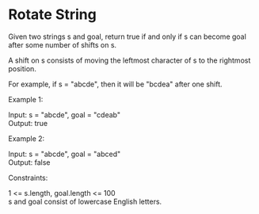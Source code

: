 # Rotate String

Given two strings s and goal, return true if and only if s can become goal after some number of shifts on s.

A shift on s consists of moving the leftmost character of s to the rightmost position.

For example, if s = "abcde", then it will be "bcdea" after one shift.

Example 1:

Input: s = "abcde", goal = "cdeab"\
Output: true

Example 2:

Input: s = "abcde", goal = "abced"\
Output: false

Constraints:

1 <= s.length, goal.length <= 100\
s and goal consist of lowercase English letters.